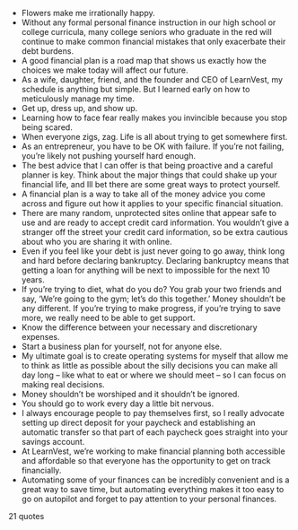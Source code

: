  - Flowers make me irrationally happy.
 - Without any formal personal finance instruction in our high school or college curricula, many college seniors who graduate in the red will continue to make common financial mistakes that only exacerbate their debt burdens.
 - A good financial plan is a road map that shows us exactly how the choices we make today will affect our future.
 - As a wife, daughter, friend, and the founder and CEO of LearnVest, my schedule is anything but simple. But I learned early on how to meticulously manage my time.
 - Get up, dress up, and show up.
 - Learning how to face fear really makes you invincible because you stop being scared.
 - When everyone zigs, zag. Life is all about trying to get somewhere first.
 - As an entrepreneur, you have to be OK with failure. If you’re not failing, you’re likely not pushing yourself hard enough.
 - The best advice that I can offer is that being proactive and a careful planner is key. Think about the major things that could shake up your financial life, and Ill bet there are some great ways to protect yourself.
 - A financial plan is a way to take all of the money advice you come across and figure out how it applies to your specific financial situation.
 - There are many random, unprotected sites online that appear safe to use and are ready to accept credit card information. You wouldn’t give a stranger off the street your credit card information, so be extra cautious about who you are sharing it with online.
 - Even if you feel like your debt is just never going to go away, think long and hard before declaring bankruptcy. Declaring bankruptcy means that getting a loan for anything will be next to impossible for the next 10 years.
 - If you’re trying to diet, what do you do? You grab your two friends and say, ‘We’re going to the gym; let’s do this together.’ Money shouldn’t be any different. If you’re trying to make progress, if you’re trying to save more, we really need to be able to get support.
 - Know the difference between your necessary and discretionary expenses.
 - Start a business plan for yourself, not for anyone else.
 - My ultimate goal is to create operating systems for myself that allow me to think as little as possible about the silly decisions you can make all day long – like what to eat or where we should meet – so I can focus on making real decisions.
 - Money shouldn’t be worshiped and it shouldn’t be ignored.
 - You should go to work every day a little bit nervous.
 - I always encourage people to pay themselves first, so I really advocate setting up direct deposit for your paycheck and establishing an automatic transfer so that part of each paycheck goes straight into your savings account.
 - At LearnVest, we’re working to make financial planning both accessible and affordable so that everyone has the opportunity to get on track financially.
 - Automating some of your finances can be incredibly convenient and is a great way to save time, but automating everything makes it too easy to go on autopilot and forget to pay attention to your personal finances.

21 quotes